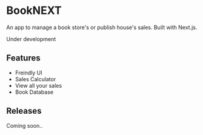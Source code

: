 # BookNEXT
An app to manage a book store's or publish house's sales. Built with Next.js.

Under development

## Features

- Freindly UI
- Sales Calculator
- View all your sales
- Book Database

## Releases

Coming soon..

